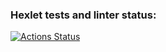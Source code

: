 ### Hexlet tests and linter status:
[![Actions Status](https://github.com/Zag1d/python-project-49/workflows/hexlet-check/badge.svg)](https://github.com/Zag1d/python-project-49/actions)